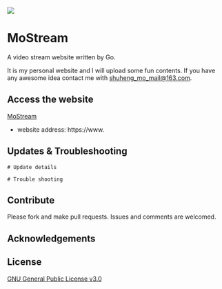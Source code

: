 ![](https://github.com/acse-sm321/MoStream/actions/workflows/check.yml/badge.svg)
# MoStream
A video stream website written by Go.   

It is my personal website and I will upload some fun contents. If you have any awesome idea contact me with shuheng_mo_mail@163.com.

## Access the website
[MoStream](https://pornhub.com)
- website address: https://www.

## Updates & Troubleshooting
```
# Update details

# Trouble shooting
```

## Contribute
Please fork and make pull requests. Issues and comments are welcomed.

##  Acknowledgements


## License
[GNU General Public License v3.0](https://github.com/acse-sm321/MoStream/blob/main/LICENSE)